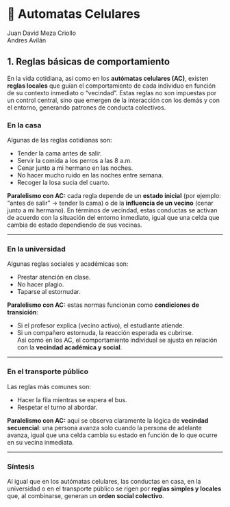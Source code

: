 # :house_with_garden: Automatas Celulares
Juan David Meza Criollo  
Andres Avilán  

## 1. Reglas básicas de comportamiento

En la vida cotidiana, así como en los **autómatas celulares (AC)**, existen **reglas locales** que guían el comportamiento de cada individuo en función de su contexto inmediato o “vecindad”. Estas reglas no son impuestas por un control central, sino que emergen de la interacción con los demás y con el entorno, generando patrones de conducta colectivos.  

### En la casa
Algunas de las reglas cotidianas son:  
- Tender la cama antes de salir.  
- Servir la comida a los perros a las 8 a.m.  
- Cenar junto a mi hermano en las noches.  
- No hacer mucho ruido en las noches entre semana.  
- Recoger la losa sucia del cuarto.  

**Paralelismo con AC:** cada regla depende de un **estado inicial** (por ejemplo: “antes de salir” → tender la cama) o de la **influencia de un vecino** (cenar junto a mi hermano). En términos de vecindad, estas conductas se activan de acuerdo con la situación del entorno inmediato, igual que una celda que cambia de estado dependiendo de sus vecinas.

---

### En la universidad
Algunas reglas sociales y académicas son:  
- Prestar atención en clase.  
- No hacer plagio.  
- Taparse al estornudar.  

**Paralelismo con AC:** estas normas funcionan como **condiciones de transición**:  
- Si el profesor explica (vecino activo), el estudiante atiende.  
- Si un compañero estornuda, la reacción esperada es cubrirse.  
Así como en los AC, el comportamiento individual se ajusta en relación con la **vecindad académica y social**.

---

### En el transporte público
Las reglas más comunes son:  
- Hacer la fila mientras se espera el bus.  
- Respetar el turno al abordar.  

**Paralelismo con AC:** aquí se observa claramente la lógica de **vecindad secuencial**: una persona avanza solo cuando la persona de adelante avanza, igual que una celda cambia su estado en función de lo que ocurre en su vecina inmediata.

---

### Síntesis
Al igual que en los autómatas celulares, las conductas en casa, en la universidad o en el transporte público se rigen por **reglas simples y locales** que, al combinarse, generan un **orden social colectivo**.

